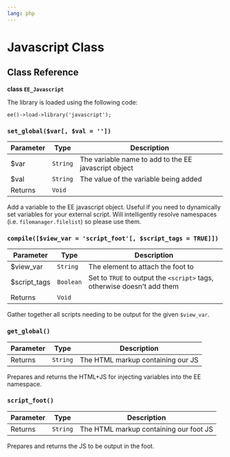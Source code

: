 ```yaml
---
lang: php
---
```


<!--
    This source file is part of the open source project
    ExpressionEngine User Guide (https://github.com/ExpressionEngine/ExpressionEngine-User-Guide)

    @link      https://expressionengine.com/
    @copyright Copyright (c) 2003-2020, Packet Tide, LLC (https://packettide.com)
    @license   https://expressionengine.com/license Licensed under Apache License, Version 2.0
-->

# Javascript Class

## Class Reference

**class `EE_Javascript`**

The library is loaded using the following code:

    ee()->load->library('javascript');

### `set_global($var[, $val = ''])`

| Parameter | Type     | Description                                          |
| --------- | -------- | ---------------------------------------------------- |
| \$var     | `String` | The variable name to add to the EE javascript object |
| \$val     | `String` | The value of the variable being added                |
| Returns   | `Void`   |                                                      |

Add a variable to the EE javascript object. Useful if you need to dynamically set variables for your external script. Will intelligently resolve namespaces (i.e. `filemanager.filelist`) so please use them.

### `compile([$view_var = 'script_foot'[, $script_tags = TRUE]])`

| Parameter     | Type      | Description                                                             |
| ------------- | --------- | ----------------------------------------------------------------------- |
| \$view_var    | `String`  | The element to attach the foot to                                       |
| \$script_tags | `Boolean` | Set to `TRUE` to output the `<script>` tags, otherwise doesn't add them |
| Returns       | `Void`    |                                                                         |

Gather together all scripts needing to be output for the given `$view_var`.

### `get_global()`

| Parameter | Type     | Description                       |
| --------- | -------- | --------------------------------- |
| Returns   | `String` | The HTML markup containing our JS |

Prepares and returns the HTML+JS for injecting variables into the EE namespace.

### `script_foot()`

| Parameter | Type     | Description                            |
| --------- | -------- | -------------------------------------- |
| Returns   | `String` | The HTML markup containing our foot JS |

Prepares and returns the JS to be output in the foot.
